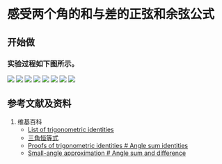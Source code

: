 ﻿# 感受两个角的和与差的正弦和余弦公式

## 开始做

### 实验过程如下图所示。

![](/images/欧几里得几何/三角恒等式/感受两个角的和与差的正弦和余弦公式/1a1.jpg)
![](/images/欧几里得几何/三角恒等式/感受两个角的和与差的正弦和余弦公式/1a2.jpg)
![](/images/欧几里得几何/三角恒等式/感受两个角的和与差的正弦和余弦公式/1a3.jpg)
![](/images/欧几里得几何/三角恒等式/感受两个角的和与差的正弦和余弦公式/1a4.jpg)
![](/images/欧几里得几何/三角恒等式/感受两个角的和与差的正弦和余弦公式/1a5.jpg)
![](/images/欧几里得几何/三角恒等式/感受两个角的和与差的正弦和余弦公式/1a6.jpg)
![](/images/欧几里得几何/三角恒等式/感受两个角的和与差的正弦和余弦公式/1a7.jpg)
![](/images/欧几里得几何/三角恒等式/感受两个角的和与差的正弦和余弦公式/1a8.jpg)

## 参考文献及资料

1. 维基百科
	- [List of trigonometric identities](https://en.wikipedia.org/wiki/List_of_trigonometric_identities) 
	- [三角恒等式](https://zh.wikipedia.org/wiki/%E4%B8%89%E8%A7%92%E6%81%92%E7%AD%89%E5%BC%8F#%E8%A7%92%E7%9A%84%E5%92%8C%E5%B7%AE%E6%81%92%E7%AD%89%E5%BC%8F) 
	- [Proofs of trigonometric identities # Angle sum identities](https://en.wikipedia.org/wiki/Proofs_of_trigonometric_identities#Angle_sum_identities) 
	- [Small-angle approximation # Angle sum and difference](https://en.wikipedia.org/wiki/Small-angle_approximation#Angle_sum_and_difference) 


